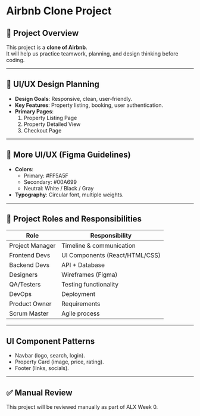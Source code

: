 # Airbnb Clone Project  

## 📌 Project Overview  
This project is a **clone of Airbnb**.  
It will help us practice teamwork, planning, and design thinking before coding.  

---

## 🎨 UI/UX Design Planning  
- **Design Goals**: Responsive, clean, user-friendly.  
- **Key Features**: Property listing, booking, user authentication.  
- **Primary Pages**:  
  1. Property Listing Page  
  2. Property Detailed View  
  3. Checkout Page  

---

## 🎨 More UI/UX (Figma Guidelines)  
- **Colors**:  
  - Primary: #FF5A5F  
  - Secondary: #00A699  
  - Neutral: White / Black / Gray  
- **Typography**: Circular font, multiple weights.  

---

## 👥 Project Roles and Responsibilities  
| Role            | Responsibility                  |  
|-----------------|---------------------------------|  
| Project Manager | Timeline & communication        |  
| Frontend Devs   | UI Components (React/HTML/CSS)  |  
| Backend Devs    | API + Database                  |  
| Designers       | Wireframes (Figma)              |  
| QA/Testers      | Testing functionality           |  
| DevOps          | Deployment                      |  
| Product Owner   | Requirements                    |  
| Scrum Master    | Agile process                   |  

---

## UI Component Patterns  
- Navbar (logo, search, login).  
- Property Card (image, price, rating).  
- Footer (links, socials).  

---

## ✅ Manual Review  
This project will be reviewed manually as part of ALX Week 0.  
